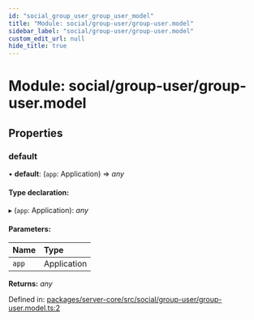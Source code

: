```yaml
---
id: "social_group_user_group_user_model"
title: "Module: social/group-user/group-user.model"
sidebar_label: "social/group-user/group-user.model"
custom_edit_url: null
hide_title: true
---
```


# Module: social/group-user/group-user.model

## Properties

### default

• **default**: (`app`: Application) => *any*

#### Type declaration:

▸ (`app`: Application): *any*

#### Parameters:

Name | Type |
:------ | :------ |
`app` | Application |

**Returns:** *any*

Defined in: [packages/server-core/src/social/group-user/group-user.model.ts:2](https://github.com/xr3ngine/xr3ngine/blob/a16a45d7e/packages/server-core/src/social/group-user/group-user.model.ts#L2)
